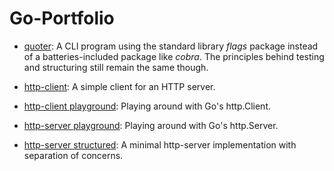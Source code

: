# Go-Portfolio

- [quoter](https://github.com/chettriyuvraj/quoter): A CLI program using the standard library _flags_ package instead of a batteries-included package like _cobra_. The principles behind testing and structuring still remain the same though.

- [http-client](https://github.com/chettriyuvraj/immersive-go-course/tree/main/projects/output-and-error-handling): A simple client for an HTTP server.

- [http-client playground](https://github.com/chettriyuvraj/Go-Playground/tree/main/http-client): Playing around with Go's http.Client.

- [http-server playground](https://github.com/chettriyuvraj/Go-Playground/tree/main/http-server): Playing around with Go's http.Server.

- [http-server structured](https://github.com/chettriyuvraj/Go-Playground/tree/main/http-server-clean): A minimal http-server implementation with separation of concerns.
